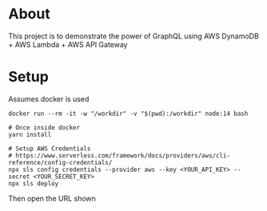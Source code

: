 # About

This project is to demonstrate the power of GraphQL using AWS DynamoDB + AWS Lambda + AWS API Gateway

# Setup

Assumes docker is used

```
docker run --rm -it -w "/workdir" -v "$(pwd):/workdir" node:14 bash

# Once inside docker
yarn install

# Setup AWS Credentials
# https://www.serverless.com/framework/docs/providers/aws/cli-reference/config-credentials/
npx sls config credentials --provider aws --key <YOUR_API_KEY> --secret <YOUR_SECRET_KEY>
npx sls deploy
```

Then open the URL shown

